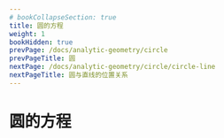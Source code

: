 ```yaml
---
# bookCollapseSection: true
title: 圆的方程
weight: 1
bookHidden: true
prevPage: /docs/analytic-geometry/circle
prevPageTitle: 圆
nextPage: /docs/analytic-geometry/circle/circle-line
nextPageTitle: 圆与直线的位置关系
---
```


# 圆的方程


